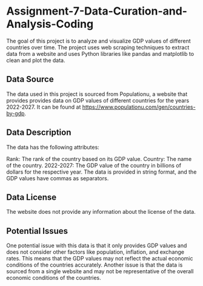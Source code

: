 # Assignment-7-Data-Curation-and-Analysis-Coding
The goal of this project is to analyze and visualize GDP values of different countries over time. The project uses web scraping techniques to extract data from a website and uses Python libraries like pandas and matplotlib to clean and plot the data.

## Data Source
The data used in this project is sourced from Populationu, a website that provides provides  data on GDP values of different countries for the years 2022-2027. It can be found at https://www.populationu.com/gen/countries-by-gdp.

## Data Description
The data has the following attributes:

Rank: The rank of the country based on its GDP value.
Country: The name of the country.
2022-2027: The GDP value of the country in billions of dollars for the respective year.
The data is provided in string format, and the GDP values have commas as separators.

## Data License
The website does not provide any information about the license of the data.

## Potential Issues
One potential issue with this data is that it only provides GDP values and does not consider other factors like population, inflation, and exchange rates. This means that the GDP values may not reflect the actual economic conditions of the countries accurately. Another issue is that the data is sourced from a single website and may not be representative of the overall economic conditions of the countries.

